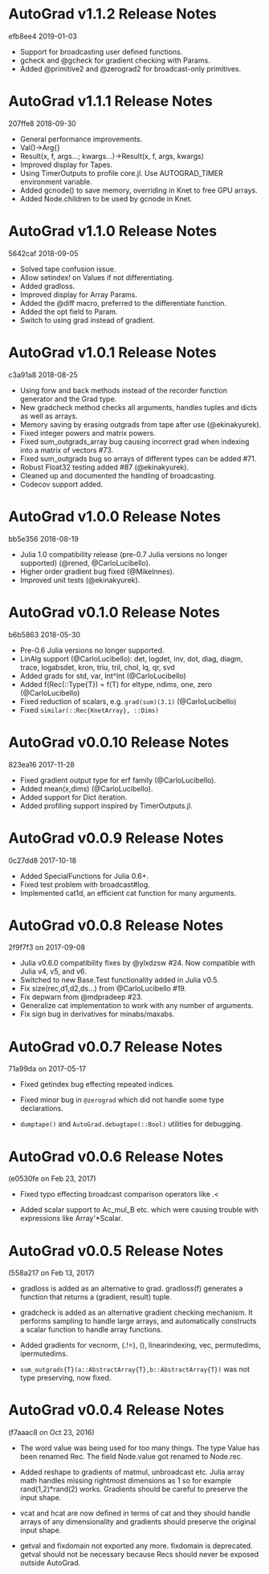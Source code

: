 AutoGrad v1.1.2 Release Notes
=============================
efb8ee4 2019-01-03

* Support for broadcasting user defined functions.
* gcheck and @gcheck for gradient checking with Params.
* Added @primitive2 and @zerograd2 for broadcast-only primitives.


AutoGrad v1.1.1 Release Notes
=============================
207ffe8 2018-09-30

* General performance improvements.
* Val()->Arg{}
* Result(x, f, args...; kwargs...)->Result(x, f, args, kwargs)
* Improved display for Tapes.
* Using TimerOutputs to profile core.jl. Use AUTOGRAD_TIMER environment variable.
* Added gcnode() to save memory, overriding in Knet to free GPU arrays.
* Added Node.children to be used by gcnode in Knet.


AutoGrad v1.1.0 Release Notes
=============================
5642caf 2018-09-05

* Solved tape confusion issue.
* Allow setindex! on Values if not differentiating.
* Added gradloss.
* Improved display for Array Params.
* Added the @diff macro, preferred to the differentiate function.
* Added the opt field to Param.
* Switch to using grad instead of gradient.

AutoGrad v1.0.1 Release Notes
=============================
c3a91a8 2018-08-25

* Using forw and back methods instead of the recorder function generator and the Grad type.
* New gradcheck method checks all arguments, handles tuples and dicts as well as arrays.
* Memory saving by erasing outgrads from tape after use (@ekinakyurek).
* Fixed integer powers and matrix powers.
* Fixed sum_outgrads_array bug causing incorrect grad when indexing into a matrix of vectors #73.
* Fixed sum_outgrads bug so arrays of different types can be added #71.
* Robust Float32 testing added #87 (@ekinakyurek).
* Cleaned up and documented the handling of broadcasting.
* Codecov support added.

AutoGrad v1.0.0 Release Notes
=============================
bb5e356 2018-08-19

* Julia 1.0 compatibility release (pre-0.7 Julia versions no longer supported) (@rened, @CarloLucibello).
* Higher order gradient bug fixed (@MikeInnes).
* Improved unit tests (@ekinakyurek).


AutoGrad v0.1.0 Release Notes
=============================
b6b5863 2018-05-30

* Pre-0.6 Julia versions no longer supported.
* LinAlg support (@CarloLucibello): det, logdet, inv, dot, diag, diagm, trace, logabsdet, kron, triu, tril, chol, lq, qr, svd
* Added grads for std, var, Int^Int (@CarloLucibello)
* Added f(Rec(::Type{T}) = f(T) for eltype, ndims, one, zero (@CarloLucibello)
* Fixed reduction of scalars, e.g. `grad(sum)(3.1)` (@CarloLucibello)
* Fixed `similar(::Rec{KnetArray}, ::Dims)`


AutoGrad v0.0.10 Release Notes
==============================
823ea16 2017-11-28

* Fixed gradient output type for erf family (@CarloLucibello).
* Added mean(x,dims) (@CarloLucibello).
* Added support for Dict iteration.
* Added profiling support inspired by TimerOutputs.jl.


AutoGrad v0.0.9 Release Notes
=============================
0c27dd8 2017-10-18

* Added SpecialFunctions for Julia 0.6+.
* Fixed test problem with broadcast#log.
* Implemented cat1d, an efficient cat function for many arguments.


AutoGrad v0.0.8 Release Notes
=============================
2f9f7f3 on 2017-09-08

* Julia v0.6.0 compatibility fixes by @ylxdzsw #24.  Now compatible with Julia v4, v5, and v6.
* Switched to new Base.Test functionality added in Julia v0.5.
* Fix size(rec,d1,d2,ds...) from @CarloLucibello #19.
* Fix depwarn from @mdpradeep #23.
* Generalize cat implementation to work with any number of arguments.
* Fix sign bug in derivatives for minabs/maxabs.


AutoGrad v0.0.7 Release Notes
=============================
71a99da on 2017-05-17

* Fixed getindex bug effecting repeated indices.

* Fixed minor bug in `@zerograd` which did not handle some type
  declarations.

* `dumptape()` and `AutoGrad.debugtape(::Bool)` utilities for
  debugging.

AutoGrad v0.0.6 Release Notes
=============================
(e0530fe  on Feb 23, 2017)

* Fixed typo effecting broadcast comparison operators like .<

* Added scalar support to Ac_mul_B etc. which were causing trouble
  with expressions like Array'*Scalar.

AutoGrad v0.0.5 Release Notes
=============================
(558a217 on Feb 13, 2017)

* gradloss is added as an alternative to grad.  gradloss(f) generates
  a function that returns a (gradient, result) tuple.

* gradcheck is added as an alternative gradient checking mechanism. It
  performs sampling to handle large arrays, and automatically
  constructs a scalar function to handle array functions.

* Added gradients for vecnorm, (.!=), (\), linearindexing, vec,
  permutedims, ipermutedims.

* `sum_outgrads{T}(a::AbstractArray{T},b::AbstractArray{T})` was not
  type preserving, now fixed.


AutoGrad v0.0.4 Release Notes
=============================
(f7aaac8 on Oct 23, 2016)

* The word value was being used for too many things.  The type Value
  has been renamed Rec.  The field Node.value got renamed to Node.rec.

* Added reshape to gradients of matmul, unbroadcast etc.  Julia array
  math handles missing rightmost dimensions as 1 so for example
  rand(1,2)*rand(2) works.  Gradients should be careful to preserve
  the input shape.

* vcat and hcat are now defined in terms of cat and they should handle
  arrays of any dimensionality and gradients should preserve the
  original input shape.

* getval and fixdomain not exported any more.  fixdomain is
  deprecated.  getval should not be necessary because Recs should
  never be exposed outside AutoGrad.



